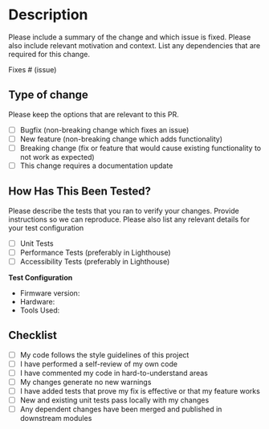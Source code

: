 # Description

Please include a summary of the change and which issue is fixed. Please also include relevant motivation and context. List any dependencies that are required for this change.

Fixes # (issue)

## Type of change

Please keep the options that are relevant to this PR.

- [ ] Bugfix (non-breaking change which fixes an issue)
- [ ] New feature (non-breaking change which adds functionality)
- [ ] Breaking change (fix or feature that would cause existing functionality to not work as expected)
- [ ] This change requires a documentation update

## How Has This Been Tested?

Please describe the tests that you ran to verify your changes. Provide instructions so we can reproduce. Please also list any relevant details for your test configuration

- [ ] Unit Tests
- [ ] Performance Tests (preferably in Lighthouse)
- [ ] Accessibility Tests (preferably in Lighthouse)

**Test Configuration**
* Firmware version:
* Hardware:
* Tools Used:

## Checklist

- [ ] My code follows the style guidelines of this project
- [ ] I have performed a self-review of my own code
- [ ] I have commented my code in hard-to-understand areas
- [ ] My changes generate no new warnings
- [ ] I have added tests that prove my fix is effective or that my feature works
- [ ] New and existing unit tests pass locally with my changes
- [ ] Any dependent changes have been merged and published in downstream modules